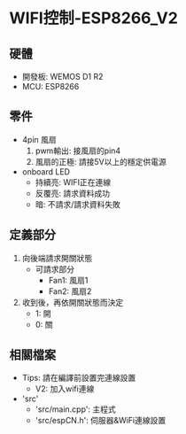 WIFI控制-ESP8266_V2
===

## 硬體
- 開發板: WEMOS D1 R2
- MCU: ESP8266

## 零件
- 4pin 風扇
  1. pwm輸出: 接風扇的pin4
  2. 風扇的正極: 請接5V以上的穩定供電源
- onboard LED
  * 持續亮: WIFI正在連線
  * 反覆亮: 請求資料成功
  * 暗: 不請求/請求資料失敗

## 定義部分
1. 向後端請求開關狀態
   * 可請求部分
     * Fan1: 風扇1
     * Fan2: 風扇2
2. 收到後，再依開關狀態而決定
   * 1: 開
   * 0: 關
## 相關檔案
- Tips: 請在編譯前設置完連線設置
  * V2: 加入wifi連線
- 'src'
  * 'src/main.cpp': 主程式
  * 'src/espCN.h': 伺服器&WiFi連線設置
